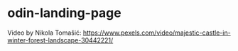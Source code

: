 # odin-landing-page

Video by Nikola Tomašić: https://www.pexels.com/video/majestic-castle-in-winter-forest-landscape-30442221/